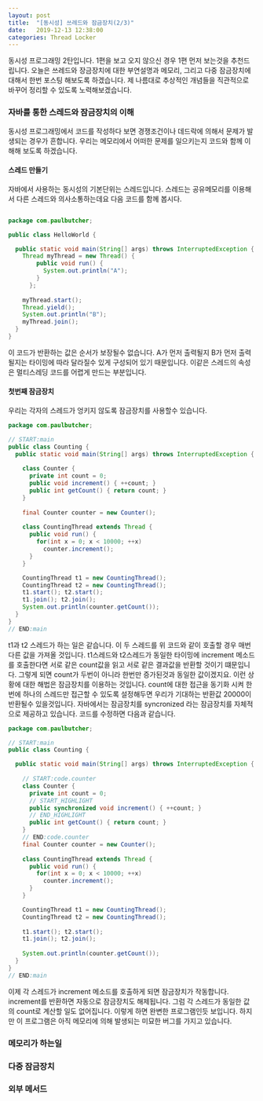 ```yaml
---
layout: post
title:  "[동시성] 쓰레드와 잠금장치(2/3)"
date:   2019-12-13 12:38:00
categories: Thread Locker
---
```


동시성 프로그래밍 2탄입니다. 1편을 보고 오지 않으신 경우 1편 먼저 보는것을 추천드립니다. 오늘은 쓰레드와 장금장치에 대한 부연설명과 메모리, 그리고 다중 잠금장치에 대해서 한번 포스팅 해보도록 하겠습니다. 제 나름대로 추상적인 개념들을 직관적으로 바꾸어 정리할 수 있도록 노력해보겠습니다. 

### 자바를 통한 스레드와 잠금장치의 이해
동시성 프로그래밍에서 코드를 작성하다 보면 경쟁조건이나 데드락에 의해서 문제가 발생되는 경우가 흔합니다. 우리는 메모리에서 어떠한 문제를 일으키는지 코드와 함께 이해해 보도록 하겠습니다. 

#### 스레드 만들기
자바에서 사용하는 동시성의 기본단위는 스레드입니다. 스레드는 공유메모리를 이용해서 다른 스레드와 의사소통하는데요 다음 코드를 함께 봅시다.

```java

package com.paulbutcher;

public class HelloWorld {

  public static void main(String[] args) throws InterruptedException {
    Thread myThread = new Thread() {
        public void run() {
          System.out.println("A");
        }
      };
	  
    myThread.start();
    Thread.yield();
    System.out.println("B");
    myThread.join();
  }
}

```

이 코드가 반환하는 값은 순서가 보장될수 없습니다. A가 먼저 출력될지 B가 먼저 출력될지는 타이밍에 따라 달라질수 있게 구성되어 있기 때문입니다. 이같은 스레드의 속성은 멀티스레딩 코드를 어렵게 만드는 부분입니다.

#### 첫번째 잠금장치
우리는 각자의 스레드가 엉키지 않도록 잠금장치를 사용할수 있습니다.

```java
package com.paulbutcher;

// START:main
public class Counting {
  public static void main(String[] args) throws InterruptedException {
	  
    class Counter {
      private int count = 0;
      public void increment() { ++count; }
      public int getCount() { return count; }
    }
    
    final Counter counter = new Counter();
    
    class CountingThread extends Thread {
      public void run() {
        for(int x = 0; x < 10000; ++x)
          counter.increment();
      }
    }

    CountingThread t1 = new CountingThread();
    CountingThread t2 = new CountingThread();
    t1.start(); t2.start();
    t1.join(); t2.join();
    System.out.println(counter.getCount());
  }
}
// END:main

```

t1과 t2 스레드가 하는 일은 같습니다. 이 두 스레드를 위 코드와 같이 호출할 경우 매번 다른 값을 가져올 것입니다. t1스레드와 t2스레드가 동일한 타이밍에 increment 메소드를 호출한다면 서로 같은 count값을 읽고 서로 같은 결과값을 반환할 것이기 떄문입니다. 그렇게 되면 count가 두번이 아니라 한번만 증가된것과 동일한 값이겠지요. 이런 상황에 대한 해법은 잠금장치를 이용하는 것입니다. count에 대한 접근을 동기화 시켜 한번에 하나의 스레드만 접근할 수 있도록 설정해두면 우리가 기대하는 반환값 20000이 반환될수 있을것입니다. 자바에서는 잠금장치를 syncronized 라는 잠금장치를 자체적으로 제공하고 있습니다. 코드를 수정하면 다음과 같습니다.

```java
package com.paulbutcher;

// START:main
public class Counting {

  public static void main(String[] args) throws InterruptedException {
    
    // START:code.counter
    class Counter {
      private int count = 0;
      // START_HIGHLIGHT
      public synchronized void increment() { ++count; }
      // END_HIGHLIGHT
      public int getCount() { return count; }
    }
    // END:code.counter
    final Counter counter = new Counter();
    
    class CountingThread extends Thread {
      public void run() {
        for(int x = 0; x < 10000; ++x)
          counter.increment();
      }
    }

    CountingThread t1 = new CountingThread();
    CountingThread t2 = new CountingThread();
    
    t1.start(); t2.start();
    t1.join(); t2.join();
    
    System.out.println(counter.getCount());
  }
}
// END:main

```

이제 각 스레드가 increment 메소드를 호출하게 되면 잠금장치가 작동합니다. increment를 반환하면 자동으로 잠금장치도 해제됩니다. 그럼 각 스레드가 동일한 값의 count로 계산할 일도 없어집니다. 이렇게 하면 완변한 프로그램인듯 보입니다. 하지만 이 프로그램은 아직 메모리에 의해 발생되는 미묘한 버그를 가지고 있습니다.

### 메모리가 하는일

### 다중 잠금장치

### 외부 메서드

















